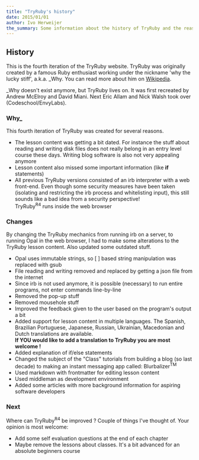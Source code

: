 ```yaml
---
title: "TryRuby's history"
date: 2015/01/01
author: Ivo Herweijer
the_summary: Some information about the history of TryRuby and the reasons for being of TryRuby<sup>R4</sup>.
---
```


## History
This is the fourth iteration of the TryRuby website.
TryRuby was originally created by a famous Ruby enthusiast working under the nickname 'why
the lucky stiff', a.k.a. \_Why. You can read more about him on
<a href="http://en.wikipedia.org/wiki/Why_the_lucky_stiff" target="_blank">Wikipedia</a>.

\_Why doesn't exist anymore, but TryRuby lives on. It was first recreated by Andrew McElroy
and David Miani. Next Eric Allam and Nick Walsh took over (Codeschool/EnvyLabs).

### Why_
This fourth iteration of TryRuby was created for several reasons. 

- The lesson content was getting a bit dated. For instance the stuff about reading and writing
  disk files does not really belong in an entry level course these days. Writing blog software
  is also not very appealing anymore
- Lesson content also missed some important information (like __if__ statements)
- All previous TryRuby versions consisted of an irb interpreter with a web front-end.
  Even though some security measures have been taken (isolating and restricting the irb process
  and whitelisting input), this still sounds like a bad idea from a security perspective!  
  TryRuby<sup>R4</sup> runs inside the web browser

### Changes
By changing the TryRuby mechanics from running irb on a server, to running Opal in the web browser,
I had to make some alterations to the TryRuby lesson content. Also updated some outdated stuff.

- Opal uses immutable strings, so [ ] based string manipulation was replaced with gsub
- File reading and writing removed and replaced by getting a json file from the internet
- Since irb is not used anymore, it is possible (necessary) to run entire programs, not enter
  commands line-by-line
- Removed the pop-up stuff
- Removed mousehole stuff
- Improved the feedback given to the user based on the program's output a bit
- Added support for lesson content in multiple languages. The Spanish, Brazilian Portuguese,
  Japanese, Russian, Ukrainian, Macedonian and Dutch translations are available.  
  __If YOU would like to add a translation to TryRuby you are most welcome !__
- Added explanation of if/else statements
- Changed the subject of the "Class" tutorials from building a blog (so last decade) to making an
  instant messaging app called: Blurbalizer<sup>TM</sup>
- Used markdown with frontmatter for editing lesson content
- Used middleman as development environment
- Added some articles with more background information for aspiring software developers

### Next
Where can TryRuby<sup>R4</sup> be improved ? Couple of things I've thought of.
Your opinion is most welcome:

- Add some self evaluation questions at the end of each chapter
- Maybe remove the lessons about classes. It's a bit advanced for an absolute beginners
  course
